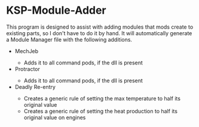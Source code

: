 KSP-Module-Adder
================

This program is designed to assist with adding modules that mods create to existing parts, so I don't have to do it by hand. It will automatically generate a Module Manager file with the following additions.

<ul>
<li>MechJeb</li>
<ul><li>Adds it to all command pods, if the dll is present</li></ul>
<li>Protractor</li>
<ul><li>Adds it to all command pods, if the dll is present</li></ul>
<li>Deadly Re-entry</li>
<ul>
<li>Creates a generic rule of setting the max temperature to half its original value</li>
<li>Creates a generic rule of setting the heat production to half its original value on engines</li>
</ul>
